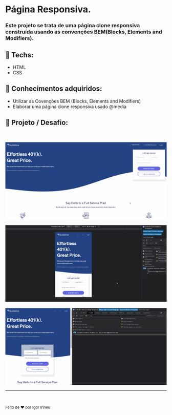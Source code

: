 # **Página Responsiva.**
### Este projeto se trata de uma página clone responsiva construída usando as convenções BEM(Blocks, Elements and Modifiers).
 
## :hammer: Techs:
  * HTML
  * CSS

## :rocket: Conhecimentos adquiridos:
* Utilizar as Covenções BEM (Blocks, Elements and Modifiers)
* Elaborar uma página clone responsiva usado @media

## :art: Projeto / Desafio:
<br>

![site](assets/Demo1.gif)
<br><br>
![site](assets/Demo2.gif)
<br><br>
![site](assets/Demo3.gif)


<hr>

<br>

<sup>Feito de ♥ por Igor Irineu</sup>

